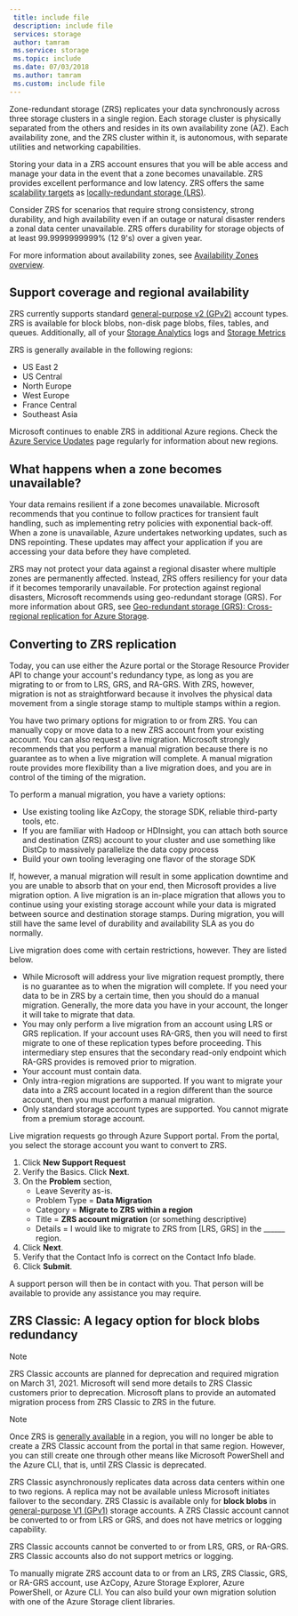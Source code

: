 ```yaml
---
 title: include file
 description: include file
 services: storage
 author: tamram
 ms.service: storage
 ms.topic: include
 ms.date: 07/03/2018
 ms.author: tamram
 ms.custom: include file
---
```

Zone-redundant storage (ZRS) replicates your data synchronously across three storage clusters in a single region. Each storage cluster is physically separated from the others and resides in its own availability zone (AZ). Each availability zone, and the ZRS cluster within it, is autonomous, with separate utilities and networking capabilities.

Storing your data in a ZRS account ensures that you will be able access and manage your data in the event that a zone becomes unavailable. ZRS provides excellent performance and low latency. ZRS offers the same [scalability targets](../articles/storage/common/storage-scalability-targets.md) as [locally-redundant storage (LRS)](../articles/storage/common/storage-redundancy-lrs.md).

Consider ZRS for scenarios that require strong consistency, strong durability, and high availability even if an outage or natural disaster renders a zonal data center unavailable. ZRS offers durability for storage objects of at least 99.9999999999% (12 9's) over a given year.

For more information about availability zones, see [Availability Zones overview](https://docs.microsoft.com/azure/availability-zones/az-overview).

## Support coverage and regional availability
ZRS currently supports standard [general-purpose v2 (GPv2)](../articles/storage/common/storage-account-options.md#general-purpose-v2-accounts) account types. ZRS is available for block blobs, non-disk page blobs, files, tables, and queues. Additionally, all of your [Storage Analytics](../articles/storage/common/storage-analytics.md) logs and [Storage Metrics](../articles/storage/common/storage-enable-and-view-metrics.md)

ZRS is generally available in the following regions:

- US East 2
- US Central
- North Europe
- West Europe
- France Central
- Southeast Asia

Microsoft continues to enable ZRS in additional Azure regions. Check the [Azure Service Updates](https://azure.microsoft.com/updates/) page regularly for information about new regions.

## What happens when a zone becomes unavailable?

Your data remains resilient if a zone becomes unavailable. Microsoft recommends that you continue to follow practices for transient fault handling, such as implementing retry policies with exponential back-off. When a zone is unavailable, Azure undertakes networking updates, such as DNS repointing. These updates may affect your application if you are accessing your data before they have completed.

ZRS may not protect your data against a regional disaster where multiple zones are permanently affected. Instead, ZRS offers resiliency for your data if it becomes temporarily unavailable. For protection against regional disasters, Microsoft recommends using geo-redundant storage (GRS). For more information about GRS, see [Geo-redundant storage (GRS): Cross-regional replication for Azure Storage](../articles/storage/common/storage-redundancy-grs.md).

## Converting to ZRS replication
Today, you can use either the Azure portal or the Storage Resource Provider API to change your account's redundancy type, as long as you are migrating to or from to LRS, GRS, and RA-GRS. With ZRS, however, migration is not as straightforward because it involves the physical data movement from a single storage stamp to multiple stamps within a region. 

You have two primary options for migration to or from ZRS. You can manually copy or move data to a new ZRS account from your existing account. You can also  request a live migration. Microsoft strongly recommends that you perform a manual migration because there is no guarantee as to when a live migration will complete. A manual migration route provides more flexibility than a live migration does, and you are in control of the timing of the migration.

To perform a manual migration, you have a variety options:
- Use existing tooling like AzCopy, the storage SDK, reliable third-party tools, etc.
- If you are familiar with Hadoop or HDInsight, you can attach both source and destination (ZRS) account to your cluster and use something like DistCp to massively parallelize the data copy process
- Build your own tooling leveraging one flavor of the storage SDK

If, however, a manual migration will result in some application downtime and you are unable to absorb that on your end, then Microsoft provides a live migration option. A live migration is an in-place migration that allows you to continue using your existing storage account while your data is migrated between source and destination storage stamps. During migration, you will still have the same level of durability and availability SLA as you do normally.

Live migration does come with certain restrictions, however. They are listed below.

- While Microsoft will address your live migration request promptly, there is no guarantee as to when the migration will complete. If you need your data to be in ZRS by a certain time, then you should do a manual migration. Generally, the more data you have in your account, the longer it will take to migrate that data. 
- You may only perform a live migration from an account using LRS or GRS replication. If your account uses RA-GRS, then you will need to first migrate to one of these replication types before proceeding. This intermediary step ensures that the secondary read-only endpoint which RA-GRS provides is removed prior to migration.
- Your account must contain data.
- Only intra-region migrations are supported. If you want to migrate your data into a ZRS account located in a region different than the source account, then you must perform a manual migration.
- Only standard storage account types are supported. You cannot migrate from a premium storage account.

Live migration requests go through Azure Support portal. From the portal, you select the storage account you want to convert to ZRS.
1. Click **New Support Request**
2. Verify the Basics. Click **Next**. 
3. On the **Problem** section, 
    - Leave Severity as-is.
    - Problem Type = **Data Migration**
    - Category = **Migrate to ZRS within a region**
    - Title = **ZRS account migration** (or something descriptive)
    - Details = I would like to migrate to ZRS from [LRS, GRS] in the ______ region. 
4. Click **Next**.
5. Verify that the Contact Info is correct on the Contact Info blade.
6. Click **Submit**.

A support person will then be in contact with you. That person will be available to provide any assistance you may require. 

## ZRS Classic: A legacy option for block blobs redundancy
> [!NOTE]
> ZRS Classic accounts are planned for deprecation and required migration on March 31, 2021. Microsoft will send more details to ZRS Classic customers prior to deprecation. Microsoft plans to provide an automated migration process from ZRS Classic to ZRS in the future.

>[!NOTE]
> Once ZRS is [generally available](#support-coverage-and-regional-availability) in a region, you will no longer be able to create a ZRS Classic account from the portal in that same region. However, you can still create one through other means like Microsoft PowerShell and the Azure CLI, that is, until ZRS Classic is deprecated.

ZRS Classic asynchronously replicates data across data centers within one to two regions. A replica may not be available unless Microsoft initiates failover to the secondary. ZRS Classic is available only for **block blobs** in [general-purpose V1 (GPv1)](../articles/storage/common/storage-account-options.md#general-purpose-v1-accounts) storage accounts. A ZRS Classic account cannot be converted to or from LRS or GRS, and does not have metrics or logging capability.

ZRS Classic accounts cannot be converted to or from LRS, GRS, or RA-GRS. ZRS Classic accounts also do not support metrics or logging.

To manually migrate ZRS account data to or from an LRS, ZRS Classic, GRS, or RA-GRS account, use AzCopy, Azure Storage Explorer, Azure PowerShell, or Azure CLI. You can also build your own migration solution with one of the Azure Storage client libraries.

